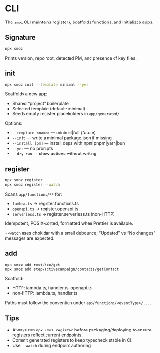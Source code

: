 # CLI

The `smoz` CLI maintains registers, scaffolds functions, and initializes apps.

## Signature

```bash
npx smoz
```

Prints version, repo root, detected PM, and presence of key files.

## init

```bash
npx smoz init --template minimal --yes
```

Scaffolds a new app:

- Shared “project” boilerplate
- Selected template (default: minimal)
- Seeds empty register placeholders in `app/generated/`

Options:

- `--template <name>` — minimal|full (future)
- `--init` — write a minimal package.json if missing
- `--install [pm]` — install deps with npm|pnpm|yarn|bun
- `--yes` — no prompts
- `--dry-run` — show actions without writing

## register

```bash
npx smoz register
npx smoz register --watch
```

Scans `app/functions/**` for:

- `lambda.ts` → register.functions.ts
- `openapi.ts` → register.openapi.ts
- `serverless.ts` → register.serverless.ts (non‑HTTP)

Idempotent, POSIX‑sorted, formatted when Prettier is available.

`--watch` uses chokidar with a small debounce; “Updated” vs “No changes”
messages are expected.

## add

```bash
npx smoz add rest/foo/get
npx smoz add step/activecampaign/contacts/getContact
```

Scaffold:

- HTTP: lambda.ts, handler.ts, openapi.ts
- non‑HTTP: lambda.ts, handler.ts

Paths must follow the convention under `app/functions/<eventType>/...`.

## Tips

- Always run `npx smoz register` before packaging/deploying to ensure
  registers reflect current endpoints.
- Commit generated registers to keep typecheck stable in CI.
- Use `--watch` during endpoint authoring.
